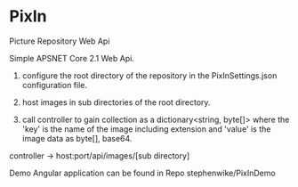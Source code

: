 # PixIn
Picture Repository Web Api

Simple APSNET Core 2.1 Web Api.

1) configure the root directory of the repository in the PixInSettings.json configuration file.

2) host images in sub directories of the root directory.

3) call controller to gain collection as a dictionary<string, byte[]> where the 'key' is the name of the image including extension
and 'value' is the image data as byte[], base64.

controller -> host:port/api/images/[sub directory]

Demo Angular application can be found in Repo stephenwike/PixInDemo
